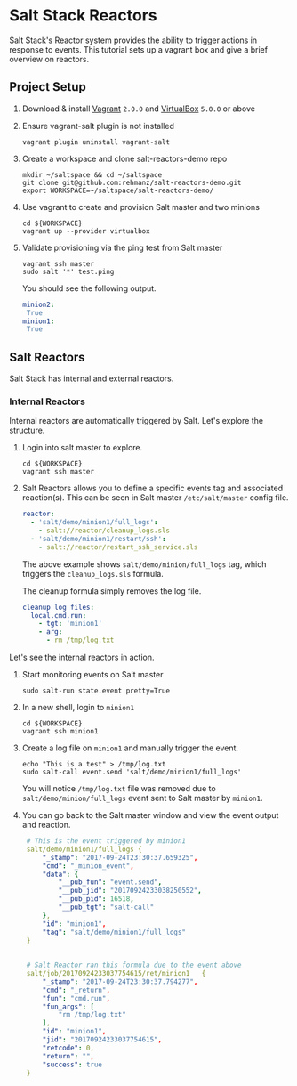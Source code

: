# Salt Stack Reactors 
Salt Stack's Reactor system provides the ability to trigger actions in response to events. This tutorial sets up a vagrant box and give a brief overview on reactors.

## Project Setup
1. Download & install [Vagrant](https://www.vagrantup.com/downloads.html) `2.0.0` and [VirtualBox](https://www.virtualbox.org/wiki/Downloads) `5.0.0` or above
2. Ensure vagrant-salt plugin is not installed
   ```shell
   vagrant plugin uninstall vagrant-salt
   ```

3. Create a workspace and clone salt-reactors-demo repo
   ```shell
   mkdir ~/saltspace && cd ~/saltspace
   git clone git@github.com:rehmanz/salt-reactors-demo.git
   export WORKSPACE=~/saltspace/salt-reactors-demo/
   ```

4. Use vagrant to create and provision Salt master and two minions
   ```shell
   cd ${WORKSPACE}
   vagrant up --provider virtualbox
   ```

5. Validate provisioning via the ping test from Salt master
   ```shell
   vagrant ssh master
   sudo salt '*' test.ping
   ```
   
   You should see the following output.
   ```yml
   minion2:
    True
   minion1:
    True
   ```
   

## Salt Reactors

Salt Stack has internal and external reactors.
 
### Internal Reactors

Internal reactors are automatically triggered by Salt. Let's explore the structure.

1. Login into salt master to explore.
    ```shell
    cd ${WORKSPACE}
    vagrant ssh master
    ```

2. Salt Reactors allows you to define a specific events tag and associated reaction(s). This can be seen in Salt master `/etc/salt/master` config file.
    ```yml
    reactor:
      - 'salt/demo/minion1/full_logs':
        - salt://reactor/cleanup_logs.sls
      - 'salt/demo/minion1/restart/ssh':
        - salt://reactor/restart_ssh_service.sls
    ```
    The above example shows `salt/demo/minion/full_logs` tag, which triggers the `cleanup_logs.sls` formula.
    
    The cleanup formula simply removes the log file.
    ```yml
    cleanup log files:
      local.cmd.run:
        - tgt: 'minion1'
        - arg:
          - rm /tmp/log.txt
    ```


Let's see the internal reactors in action.
1. Start monitoring events on Salt master
   ```
   sudo salt-run state.event pretty=True
   ```
2. In a new shell, login to `minion1`
   ```shell
   cd ${WORKSPACE}
   vagrant ssh minion1
   ```
   
3. Create a log file on `minion1` and manually trigger the event.
   ```shell
   echo "This is a test" > /tmp/log.txt
   sudo salt-call event.send 'salt/demo/minion1/full_logs'
   ```
   You will notice `/tmp/log.txt` file was removed due to `salt/demo/minion/full_logs` event sent to Salt master by `minion1`.

4. You can go back to the Salt master window and view the event output and reaction.
   ```yml
    # This is the event triggered by minion1
    salt/demo/minion1/full_logs	{
        "_stamp": "2017-09-24T23:30:37.659325", 
        "cmd": "_minion_event", 
        "data": {
            "__pub_fun": "event.send", 
            "__pub_jid": "20170924233038250552", 
            "__pub_pid": 16518, 
            "__pub_tgt": "salt-call"
        }, 
        "id": "minion1", 
        "tag": "salt/demo/minion1/full_logs"
    }
    
    
    # Salt Reactor ran this formula due to the event above    
    salt/job/20170924233037754615/ret/minion1	{
        "_stamp": "2017-09-24T23:30:37.794277", 
        "cmd": "_return", 
        "fun": "cmd.run", 
        "fun_args": [
            "rm /tmp/log.txt"
        ], 
        "id": "minion1", 
        "jid": "20170924233037754615", 
        "retcode": 0, 
        "return": "", 
        "success": true
    }
   ```

